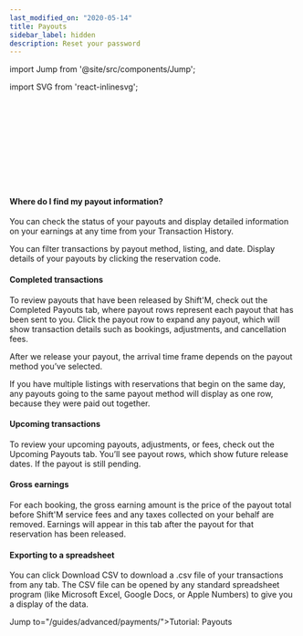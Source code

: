 ```yaml
---
last_modified_on: "2020-05-14"
title: Payouts
sidebar_label: hidden
description: Reset your password
---
```


import Jump from '@site/src/components/Jump';

import SVG from 'react-inlinesvg';

<SVG src="/img/shutterstock_464181098-min.svg" />

#### Where do I find my payout information?
You can check the status of your payouts and display detailed information on your earnings at any time from your Transaction History.

You can filter transactions by payout method, listing, and date. Display details of your payouts by clicking the reservation code.

#### Completed transactions
To review payouts that have been released by Shift'M, check out the Completed Payouts tab, where payout rows represent each payout that has been sent to you. Click the payout row to expand any payout, which will show transaction details such as bookings, adjustments, and cancellation fees.

After we release your payout, the arrival time frame depends on the payout method you’ve selected.

If you have multiple listings with reservations that begin on the same day, any payouts going to the same payout method will display as one row, because they were paid out together.

#### Upcoming transactions
To review your upcoming payouts, adjustments, or fees, check out the Upcoming Payouts tab. You’ll see payout rows, which show future release dates. If the payout is still pending.

#### Gross earnings
For each booking, the gross earning amount is the price of the payout total before Shift'M service fees and any taxes collected on your behalf are removed. Earnings will appear in this tab after the payout for that reservation has been released.

#### Exporting to a spreadsheet
You can click Download CSV to download a .csv file of your transactions from any tab. The CSV file can be opened by any standard spreadsheet program (like Microsoft Excel, Google Docs, or Apple Numbers) to give you a display of the data.

Jump to="/guides/advanced/payments/">Tutorial: Payouts</Jump>
